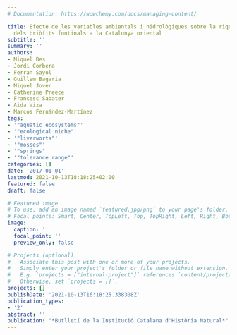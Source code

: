 ```yaml
---
# Documentation: https://wowchemy.com/docs/managing-content/

title: Efecte de les variables ambientals i hidrològiques sobre la riquesa i distribució
  dels briòfits fontinals a la Catalunya oriental
subtitle: ''
summary: ''
authors:
- Miquel Bes
- Jordi Corbera
- Ferran Sayol
- Guillem Bagaria
- Miquel Jover
- Catherine Preece
- Francesc Sabater
- Aida Viza
- Marcos Fernández-Martínez
tags:
- '"aquatic ecosystems"'
- '"ecological niche"'
- '"liverworts"'
- '"mosses"'
- '"springs"'
- '"tolerance range"'
categories: []
date: '2017-01-01'
lastmod: 2021-10-13T18:18:25+02:00
featured: false
draft: false

# Featured image
# To use, add an image named `featured.jpg/png` to your page's folder.
# Focal points: Smart, Center, TopLeft, Top, TopRight, Left, Right, BottomLeft, Bottom, BottomRight.
image:
  caption: ''
  focal_point: ''
  preview_only: false

# Projects (optional).
#   Associate this post with one or more of your projects.
#   Simply enter your project's folder or file name without extension.
#   E.g. `projects = ["internal-project"]` references `content/project/deep-learning/index.md`.
#   Otherwise, set `projects = []`.
projects: []
publishDate: '2021-10-13T16:18:25.338308Z'
publication_types:
- '2'
abstract: ''
publication: "*Butlletí de la Institució Catalana d'Història Natural*"
---
```

